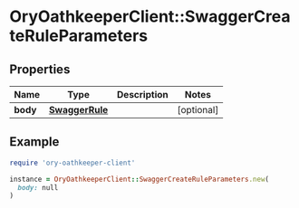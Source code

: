 # OryOathkeeperClient::SwaggerCreateRuleParameters

## Properties

| Name | Type | Description | Notes |
| ---- | ---- | ----------- | ----- |
| **body** | [**SwaggerRule**](SwaggerRule.md) |  | [optional] |

## Example

```ruby
require 'ory-oathkeeper-client'

instance = OryOathkeeperClient::SwaggerCreateRuleParameters.new(
  body: null
)
```

